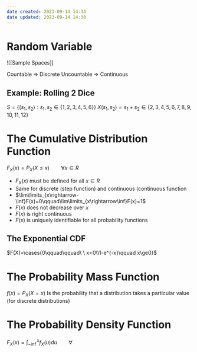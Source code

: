 ```yaml
---
date created: 2023-09-14 14:34
date updated: 2023-09-14 14:38
---
```


# Random Variable

![[Sample Spaces]]

Countable => Discrete
Uncountable => Continuous

## Example: Rolling 2 Dice

$S =\{(s_1,s_2):s_1,s_2\in\{1,2,3,4,5,6\}\}$
$X(s_1,s_2)=s_1+s_2\in\{2,3,4,5,6,7,8,9,10,11,12\}$

# The Cumulative Distribution Function

$F_X(x)=P_X(X\le x)\qquad\forall x\in R$

- $F_X(x)$ must be defined for all $x\in R$
- Same for discrete (step function) and continuous (continuous function
- $\lim\limits_{x\rightarrow-\inf}F(x)=0\qquad\lim\limits_{x\rightarrow\inf}F(x)=1$
- $F(x)$ does not decrease over $x$
- $F(x)$ is right continuous
- $F(x)$ is uniquely identifiable for all probability functions

## The Exponential CDF

$F(X)=\cases{0\qquad\qquad\ \ x<0\\1-e^{-x}\qquad x\ge0}$

# The Probability Mass Function

$f(x)=P_X(X=x)$
Is the probability that a distribution takes a particular value (for discrete distributions)

# The Probability Density Function

$F_X(x)=\int_{-\inf}^{x}f_X(u)du\qquad\forall$